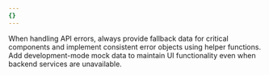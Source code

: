 ```yaml
---
{}
---
```


When handling API errors, always provide fallback data for critical components and implement consistent error objects using helper functions. Add development-mode mock data to maintain UI functionality even when backend services are unavailable.